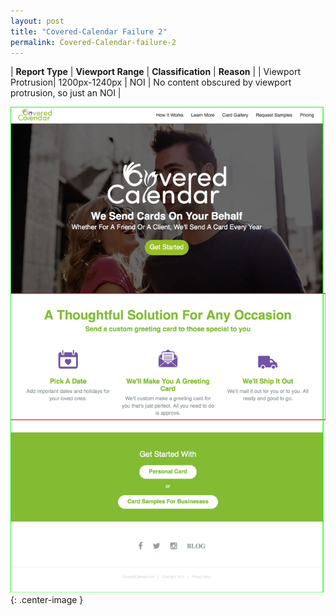 ```yaml
---
layout: post
title: "Covered-Calendar Failure 2"
permalink: Covered-Calendar-failure-2
---
```

| **Report Type** | **Viewport Range** | **Classification** | **Reason** |
| Viewport Protrusion| 1200px-1240px | NOI | No content obscured by viewport protrusion, so just an NOI | 

![Screenshot of the fault](assets/images/Covered-Calendar/fault2/viewportOverflowWidth1220.png){: .center-image }